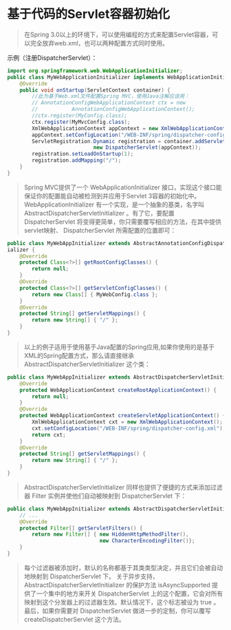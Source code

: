 # 基于代码的Servlet容器初始化

> 在Spring 3.0以上的环境下，可以使用编程的方式来配置Servlet容器，可以完全放弃web.xml，也可以两种配置方式同时使用。

示例（注册DispatcherServlet）：

```java
import org.springframework.web.WebApplicationInitializer;
public class MyWebApplicationInitializer implements WebApplicationInitializer {
    @Override
    public void onStartup(ServletContext container) {
        //此为基于Web.xml文件配置Spring MVC，使用Java注解应该用：
        // AnnotationConfigWebApplicationContext ctx = new
        //           AnnotationConfigWebApplicationContext(); 
        //ctx.register(MyConfig.class);
        ctx.register(MyMvcConfig.class); 
        XmlWebApplicationContext appContext = new XmlWebApplicationContext();
        appContext.setConfigLocation("/WEB-INF/spring/dispatcher-config.xml");
        ServletRegistration.Dynamic registration = container.addServlet("dispatcher",
        					new DispatcherServlet(appContext));
        registration.setLoadOnStartup(1);
        registration.addMapping("/");
    }
}
```

> Spring MVC提供了一个 WebApplicationInitializer  接口，实现这个接口能保证你的配置能自动被检测到并应用于Servlet 3容器的初始化中。 WebApplicationInitializer  有一个实现，是一个抽象的基类，名字叫 AbstractDispatcherServletInitializer  。有了它，要配置 DispatcherServlet  将变得更简单，你只需要覆写相应的方法，在其中提供servlet映射、 DispatcherServlet  所需配置的位置即可：

```java
public class MyWebAppInitializer extends AbstractAnnotationConfigDispatcherServletInit
ializer {
    @Override
    protected Class<?>[] getRootConfigClasses() {
    	return null;
    }
    @Override
    protected Class<?>[] getServletConfigClasses() {
    	return new Class[] { MyWebConfig.class };
    }
    @Override
    protected String[] getServletMappings() {
    	return new String[] { "/" };
    }
}
```

> 以上的例子适用于使用基于Java配置的Spring应用,如果你使用的是基于XML的Spring配置方式，那么请直接继承 AbstractDispatcherServletInitializer  这个类：

```java
public class MyWebAppInitializer extends AbstractDispatcherServletInitializer {
    @Override
    protected WebApplicationContext createRootApplicationContext() {
    	return null;
    }
    @Override
    protected WebApplicationContext createServletApplicationContext() {
        XmlWebApplicationContext cxt = new XmlWebApplicationContext();
        cxt.setConfigLocation("/WEB-INF/spring/dispatcher-config.xml");
        return cxt;
    }
    @Override
    protected String[] getServletMappings() {
    	return new String[] { "/" };
    }
}
```

> AbstractDispatcherServletInitializer  同样也提供了便捷的方式来添加过滤器 Filter 实例并使他们自动被映射到 DispatcherServlet  下：

```java
public class MyWebAppInitializer extends AbstractDispatcherServletInitializer {
	// ...
    @Override
    protected Filter[] getServletFilters() {
        return new Filter[] { new HiddenHttpMethodFilter(),
                              new CharacterEncodingFilter()};
    }
}
```

> 每个过滤器被添加时，默认的名称都基于其类类型决定，并且它们会被自动地映射到 DispatcherServlet  下。
> 关于异步支持， AbstractDispatcherServletInitializer  的保护方法 isAsyncSupported  提供了一个集中的地方来开关 DispatcherServlet  上的这个配置，它会对所有映射到这个分发器上的过滤器生效。默认情况下，这个标志被设为 true  。
> 最后，如果你需要对 DispatcherServlet  做进一步的定制，你可以覆写 createDispatcherServlet  这个方法。